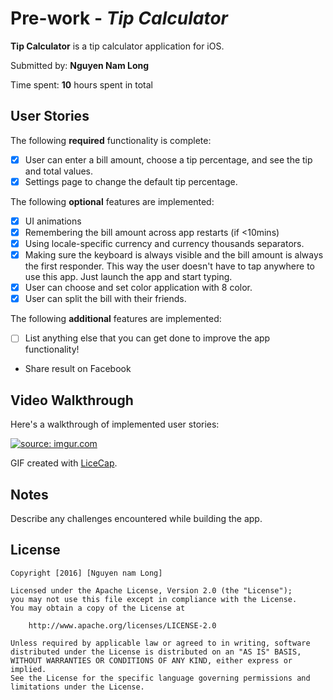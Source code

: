 # Pre-work - *Tip Calculator*

**Tip Calculator** is a tip calculator application for iOS.

Submitted by: **Nguyen Nam Long**

Time spent: **10** hours spent in total

## User Stories

The following **required** functionality is complete:

* [x] User can enter a bill amount, choose a tip percentage, and see the tip and total values.
* [x] Settings page to change the default tip percentage.

The following **optional** features are implemented:
* [x] UI animations
* [x] Remembering the bill amount across app restarts (if <10mins)
* [x] Using locale-specific currency and currency thousands separators.
* [x] Making sure the keyboard is always visible and the bill amount is always the first responder. This way the user doesn't have to tap anywhere to use this app. Just launch the app and start typing.
* [x] User can choose and set color application with 8 color.
* [x] User can split the bill with their friends.

The following **additional** features are implemented:

- [ ] List anything else that you can get done to improve the app functionality!
* Share result on Facebook

## Video Walkthrough 

Here's a walkthrough of implemented user stories:









<a href="http://imgur.com/TIHabGe"><img src="https://github.com/LongNguyenPTIT/preWork/blob/master/prework.gif" title="source: imgur.com" /></a>



GIF created with [LiceCap](http://www.cockos.com/licecap/).

## Notes

Describe any challenges encountered while building the app.

## License

    Copyright [2016] [Nguyen nam Long]

    Licensed under the Apache License, Version 2.0 (the "License");
    you may not use this file except in compliance with the License.
    You may obtain a copy of the License at

        http://www.apache.org/licenses/LICENSE-2.0

    Unless required by applicable law or agreed to in writing, software
    distributed under the License is distributed on an "AS IS" BASIS,
    WITHOUT WARRANTIES OR CONDITIONS OF ANY KIND, either express or implied.
    See the License for the specific language governing permissions and
    limitations under the License.
